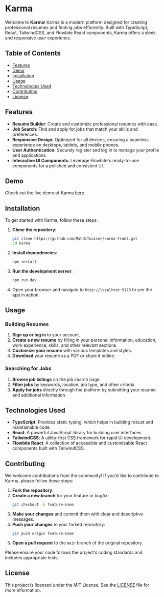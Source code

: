 # Karma

Welcome to **Karma**! Karma is a modern platform designed for creating professional resumes and finding jobs efficiently. Built with TypeScript, React, TailwindCSS, and Flowbite React components, Karma offers a sleek and responsive user experience.

## Table of Contents

- [Features](#features)
- [Demo](#demo)
- [Installation](#installation)
- [Usage](#usage)
- [Technologies Used](#technologies-used)
- [Contributing](#contributing)
- [License](#license)

## Features

- **Resume Builder**: Create and customize professional resumes with ease.
- **Job Search**: Find and apply for jobs that match your skills and preferences.
- **Responsive Design**: Optimized for all devices, ensuring a seamless experience on desktops, tablets, and mobile phones.
- **User Authentication**: Securely register and log in to manage your profile and applications.
- **Interactive UI Components**: Leverage Flowbite's ready-to-use components for a polished and consistent UI.

## Demo

Check out the live demo of Karma [here](#).

## Installation

To get started with Karma, follow these steps:

1. **Clone the repository**:
    ```bash
    git clone https://github.com/MahdiTouiser/karma-front.git
    cd karma
    ```

2. **Install dependencies**:
    ```bash
    npm install
    ```

3. **Run the development server**:
    ```bash
    npm run dev
    ```

4. Open your browser and navigate to `http://localhost:5173` to see the app in action.

## Usage

### Building Resumes

1. **Sign up or log in** to your account.
2. **Create a new resume** by filling in your personal information, education, work experience, skills, and other relevant sections.
3. **Customize your resume** with various templates and styles.
4. **Download** your resume as a PDF or share it online.

### Searching for Jobs

1. **Browse job listings** on the job search page.
2. **Filter jobs** by keywords, location, job type, and other criteria.
3. **Apply for jobs** directly through the platform by submitting your resume and additional information.

## Technologies Used

- **TypeScript**: Provides static typing, which helps in building robust and maintainable code.
- **React**: A powerful JavaScript library for building user interfaces.
- **TailwindCSS**: A utility-first CSS framework for rapid UI development.
- **Flowbite React**: A collection of accessible and customizable React components built with TailwindCSS.

## Contributing

We welcome contributions from the community! If you'd like to contribute to Karma, please follow these steps:

1. **Fork the repository**.
2. **Create a new branch** for your feature or bugfix:
    ```bash
    git checkout -b feature-name
    ```
3. **Make your changes** and commit them with clear and descriptive messages.
4. **Push your changes** to your forked repository:
    ```bash
    git push origin feature-name
    ```
5. **Open a pull request** to the `main` branch of the original repository.

Please ensure your code follows the project's coding standards and includes appropriate tests.

## License

This project is licensed under the MIT License. See the [LICENSE](LICENSE) file for more information.
